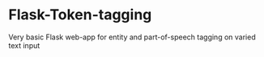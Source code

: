 # Flask-Token-tagging
Very basic Flask web-app for entity and part-of-speech tagging on varied text input
